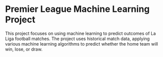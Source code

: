 # Premier League Machine Learning Project

This project focuses on using machine learning to predict outcomes of La Liga football matches. The project uses historical match data, applying various machine learning algorithms to predict whether the home team will win, lose, or draw. 